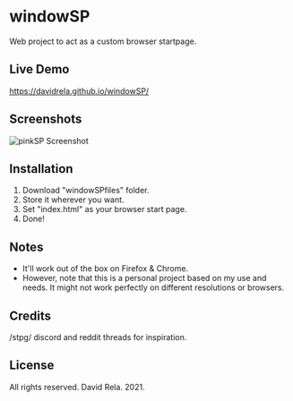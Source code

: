 # windowSP
Web project to act as a custom browser startpage.

## Live Demo
https://davidrela.github.io/windowSP/

## Screenshots
![pinkSP Screenshot](/pinkSPfiles/Screenshot.jpg?raw=true "")

## Installation
1. Download "windowSPfiles" folder.
2. Store it wherever you want.
3. Set "index.html" as your browser start page.
4. Done!

## Notes
- It'll work out of the box on Firefox & Chrome.
- However, note that this is a personal project based on my use and needs. It might not work perfectly on different resolutions or browsers.

## Credits
/stpg/ discord and reddit threads for inspiration.

## License
All rights reserved. David Rela. 2021.
